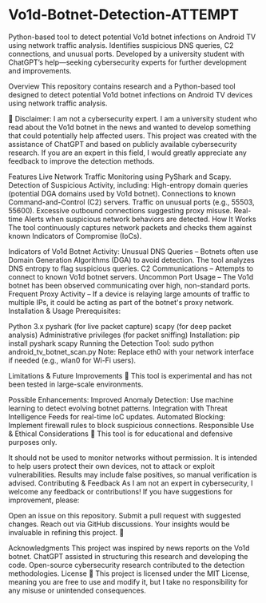 # Vo1d-Botnet-Detection-ATTEMPT
Python-based tool to detect potential Vo1d botnet infections on Android TV using network traffic analysis. Identifies suspicious DNS queries, C2 connections, and unusual ports. Developed by a university student with ChatGPT’s help—seeking cybersecurity experts for further development and improvements.

Overview
This repository contains research and a Python-based tool designed to detect potential Vo1d botnet infections on Android TV devices using network traffic analysis.

🚨 Disclaimer: I am not a cybersecurity expert. I am a university student who read about the Vo1d botnet in the news and wanted to develop something that could potentially help affected users. This project was created with the assistance of ChatGPT and based on publicly available cybersecurity research. If you are an expert in this field, I would greatly appreciate any feedback to improve the detection methods.

Features
Live Network Traffic Monitoring using PyShark and Scapy.
Detection of Suspicious Activity, including:
High-entropy domain queries (potential DGA domains used by Vo1d botnet).
Connections to known Command-and-Control (C2) servers.
Traffic on unusual ports (e.g., 55503, 55600).
Excessive outbound connections suggesting proxy misuse.
Real-time Alerts when suspicious network behaviors are detected.
How It Works
The tool continuously captures network packets and checks them against known Indicators of Compromise (IoCs).

Indicators of Vo1d Botnet Activity:
Unusual DNS Queries – Botnets often use Domain Generation Algorithms (DGA) to avoid detection. The tool analyzes DNS entropy to flag suspicious queries.
C2 Communications – Attempts to connect to known Vo1d botnet servers.
Uncommon Port Usage – The Vo1d botnet has been observed communicating over high, non-standard ports.
Frequent Proxy Activity – If a device is relaying large amounts of traffic to multiple IPs, it could be acting as part of the botnet's proxy network.
Installation & Usage
Prerequisites:

Python 3.x
pyshark (for live packet capture)
scapy (for deep packet analysis)
Administrative privileges (for packet sniffing)
Installation:
pip install pyshark scapy
Running the Detection Tool:
sudo python android_tv_botnet_scan.py
Note: Replace eth0 with your network interface if needed (e.g., wlan0 for Wi-Fi users).

Limitations & Future Improvements
🚧 This tool is experimental and has not been tested in large-scale environments.

Possible Enhancements:
Improved Anomaly Detection: Use machine learning to detect evolving botnet patterns.
Integration with Threat Intelligence Feeds for real-time IoC updates.
Automated Blocking: Implement firewall rules to block suspicious connections.
Responsible Use & Ethical Considerations
🔴 This tool is for educational and defensive purposes only.

It should not be used to monitor networks without permission.
It is intended to help users protect their own devices, not to attack or exploit vulnerabilities.
Results may include false positives, so manual verification is advised.
Contributing & Feedback
As I am not an expert in cybersecurity, I welcome any feedback or contributions! If you have suggestions for improvement, please:

Open an issue on this repository.
Submit a pull request with suggested changes.
Reach out via GitHub discussions.
Your insights would be invaluable in refining this project. 🚀

Acknowledgments
This project was inspired by news reports on the Vo1d botnet.
ChatGPT assisted in structuring this research and developing the code.
Open-source cybersecurity research contributed to the detection methodologies.
License
📜 This project is licensed under the MIT License, meaning you are free to use and modify it, but I take no responsibility for any misuse or unintended consequences.
